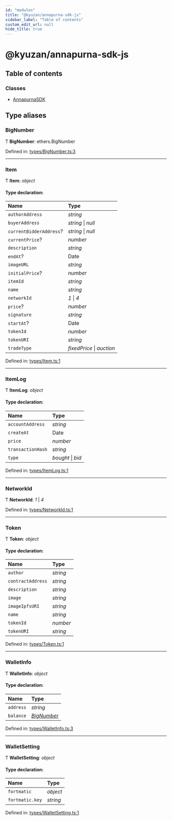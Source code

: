 ```yaml
---
id: "modules"
title: "@kyuzan/annapurna-sdk-js"
sidebar_label: "Table of contents"
custom_edit_url: null
hide_title: true
---
```


# @kyuzan/annapurna-sdk-js

## Table of contents

### Classes

- [AnnapurnaSDK](classes/annapurnasdk.md)

## Type aliases

### BigNumber

Ƭ **BigNumber**: ethers.BigNumber

Defined in: [types/BigNumber.ts:3](https://github.com/KyuzanInc/annapurna-sdk-js/blob/6916f58/src/types/BigNumber.ts#L3)

___

### Item

Ƭ **Item**: *object*

#### Type declaration:

Name | Type |
:------ | :------ |
`authorAddress` | *string* |
`buyerAddress` | *string* \| *null* |
`currentBidderAddress`? | *string* \| *null* |
`currentPrice`? | *number* |
`description` | *string* |
`endAt`? | Date |
`imageURL` | *string* |
`initialPrice`? | *number* |
`itemId` | *string* |
`name` | *string* |
`networkId` | *1* \| *4* |
`price`? | *number* |
`signature` | *string* |
`startAt`? | Date |
`tokenId` | *number* |
`tokenURI` | *string* |
`tradeType` | *fixedPrice* \| *auction* |

Defined in: [types/Item.ts:1](https://github.com/KyuzanInc/annapurna-sdk-js/blob/6916f58/src/types/Item.ts#L1)

___

### ItemLog

Ƭ **ItemLog**: *object*

#### Type declaration:

Name | Type |
:------ | :------ |
`accountAddress` | *string* |
`createAt` | Date |
`price` | *number* |
`transactionHash` | *string* |
`type` | *bought* \| *bid* |

Defined in: [types/ItemLog.ts:1](https://github.com/KyuzanInc/annapurna-sdk-js/blob/6916f58/src/types/ItemLog.ts#L1)

___

### NetworkId

Ƭ **NetworkId**: *1* \| *4*

Defined in: [types/NetworkId.ts:1](https://github.com/KyuzanInc/annapurna-sdk-js/blob/6916f58/src/types/NetworkId.ts#L1)

___

### Token

Ƭ **Token**: *object*

#### Type declaration:

Name | Type |
:------ | :------ |
`author` | *string* |
`contractAddress` | *string* |
`description` | *string* |
`image` | *string* |
`imageIpfsURI` | *string* |
`name` | *string* |
`tokenId` | *number* |
`tokenURI` | *string* |

Defined in: [types/Token.ts:1](https://github.com/KyuzanInc/annapurna-sdk-js/blob/6916f58/src/types/Token.ts#L1)

___

### WalletInfo

Ƭ **WalletInfo**: *object*

#### Type declaration:

Name | Type |
:------ | :------ |
`address` | *string* |
`balance` | [*BigNumber*](modules.md#bignumber) |

Defined in: [types/WalletInfo.ts:3](https://github.com/KyuzanInc/annapurna-sdk-js/blob/6916f58/src/types/WalletInfo.ts#L3)

___

### WalletSetting

Ƭ **WalletSetting**: *object*

#### Type declaration:

Name | Type |
:------ | :------ |
`fortmatic` | *object* |
`fortmatic.key` | *string* |

Defined in: [types/WalletSetting.ts:1](https://github.com/KyuzanInc/annapurna-sdk-js/blob/6916f58/src/types/WalletSetting.ts#L1)
